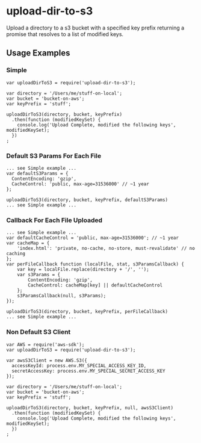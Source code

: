 # upload-dir-to-s3

Upload a directory to a s3 bucket with a specified key prefix returning a promise that resolves to a list of modified keys.

## Usage Examples

### Simple

```
var uploadDirToS3 = require('upload-dir-to-s3');

var directory = '/Users/me/stuff-on-local';
var bucket = 'bucket-on-aws';
var keyPrefix = 'stuff';

uploadDirToS3(directory, bucket, keyPrefix)
  .then(function (modifiedKeySet) {
    console.log('Upload Complete, modified the following keys', modifiedKeySet);
  })
;
```

### Default S3 Params For Each File

```
... see Simple example ...
var defaultS3Params = {
  ContentEncoding: 'gzip',
  CacheControl: 'public, max-age=31536000' // ~1 year
};

uploadDirToS3(directory, bucket, keyPrefix, defaultS3Params)
... see Simple example ...
```

### Callback For Each File Uploaded

```
... see Simple example ...
var defaultCacheControl = 'public, max-age=31536000'; // ~1 year
var cacheMap = {
	'index.html': 'private, no-cache, no-store, must-revalidate' // no caching
};
var perFileCallback function (localFile, stat, s3ParamsCallback) {
	var key = localFile.replace(directory + '/', '');
	var s3Params = {
		ContentEncoding: 'gzip',
		CacheControl: cacheMap[key] || defaultCacheControl
	};
	s3ParamsCallback(null, s3Params);
});

uploadDirToS3(directory, bucket, keyPrefix, perFileCallback)
... see Simple example ...
```

### Non Default S3 Client

```
var AWS = require('aws-sdk');
var uploadDirToS3 = require('upload-dir-to-s3');

var awsS3Client = new AWS.S3({
  accessKeyId: process.env.MY_SPECIAL_ACCESS_KEY_ID,
  secretAccessKey: process.env.MY_SPECIAL_SECRET_ACCESS_KEY
});

var directory = '/Users/me/stuff-on-local';
var bucket = 'bucket-on-aws';
var keyPrefix = 'stuff';

uploadDirToS3(directory, bucket, keyPrefix, null, awsS3Client)
  .then(function (modifiedKeySet) {
    console.log('Upload Complete, modified the following keys', modifiedKeySet);
  })
;
```

